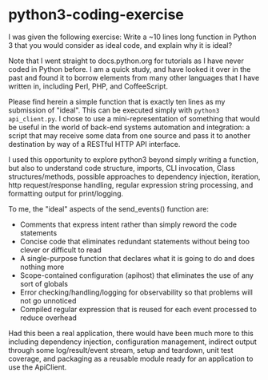 # python3-coding-exercise

I was given the following exercise: Write a ~10 lines long function in Python 3 that you would
consider as ideal code, and explain why it is ideal?

Note that I went straight to docs.python.org for tutorials as I have never coded in Python before. I
am a quick study, and have looked it over in the past and found it to borrow elements from many
other languages that I have written in, including Perl, PHP, and CoffeeScript.

Please find herein a simple function that is exactly ten lines as my submission of "ideal". This can
be executed simply with `python3 api_client.py`. I chose to use a mini-representation of something
that would be useful in the world of back-end systems automation and integration: a script that may
receive some data from one source and pass it to another destination by way of a RESTful HTTP API interface.

I used this opportunity to explore python3 beyond simply writing a function, but also to understand
code structure, imports, CLI invocation, Class structures/methods, possible approaches to dependency
injection, iteration, http request/response handling, regular expression string processing, and
formatting output for print/logging.

To me, the "ideal" aspects of the send_events() function are:
 * Comments that express intent rather than simply reword the code statements
 * Concise code that eliminates redundant statements without being too clever or difficult to read
 * A single-purpose function that declares what it is going to do and does nothing more
 * Scope-contained configuration (apihost) that eliminates the use of any sort of globals
 * Error checking/handling/logging for observability so that problems will not go unnoticed
 * Compiled regular expression that is reused for each event processed to reduce overhead

Had this been a real application, there would have been much more to this including dependency
injection, configuration management, indirect output through some log/result/event stream, setup and
teardown, unit test coverage, and packaging as a reusable module ready for an application to use the
ApiClient.

